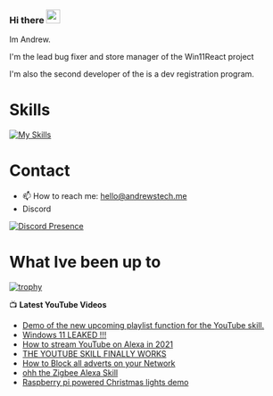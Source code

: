 ### Hi there <img src="https://media.giphy.com/media/hvRJCLFzcasrR4ia7z/giphy.gif" width="25px">

<!--
**andrewstech/andrewstech** is a ✨ _special_ ✨ repository because its `README.md` (this file) appears on your GitHub profile.

Here are some ideas to get you started:

-->

Im Andrew.

I'm the lead bug fixer and store manager of the Win11React project 

I'm also the second developer of the is a dev registration program.

# Skills

[![My Skills](https://skillicons.dev/icons?i=py,html,cloudflare,discord,bots,docker,git,linux,react,md,tauri,js)](https://skillicons.dev)

# Contact

- 📫 How to reach me: hello@andrewstech.me
- Discord

[![Discord Presence](https://lanyard.cnrad.dev/api/598245488977903688)](https://discord.com/users/598245488977903688)


# What Ive been up to

[![trophy](https://github-profile-trophy.vercel.app/?username=andrewstech)](https://github.com/ryo-ma/github-profile-trophy)



:tv: **Latest YouTube Videos**
<!-- YOUTUBE-POST-LIST:START -->
- [Demo of the new upcoming playlist function for the YouTube skill.](https://www.youtube.com/watch?v=vk8B4t6Wdrk)
- [Windows 11 LEAKED !!!](https://www.youtube.com/watch?v=3Vai-0mkjSk)
- [How to stream YouTube on Alexa in 2021](https://www.youtube.com/watch?v=vyiChtUhXsI)
- [THE YOUTUBE SKILL FINALLY WORKS](https://www.youtube.com/watch?v=7-Tt9VRl2Gk)
- [How to Block all adverts on your Network](https://www.youtube.com/watch?v=axF09D7nWls)
- [ohh the Zigbee Alexa Skill](https://www.youtube.com/watch?v=LqOa9ga0DZQ)
- [Raspberry pi powered Christmas lights demo](https://www.youtube.com/watch?v=GSHwCZz-yYs)
<!-- YOUTUBE-POST-LIST:END -->

